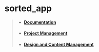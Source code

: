 # sorted_app

> * #### [Documentation](https://docs.google.com/document/d/1pMrb65X-tcjrCQsrEs5ayG97EjKZ2YLuWMSIbiUNYT0/ "Sorted Documentation")
> * #### [Project Management](https://trello.com/b/22uR3teC/development-board "Development board")
> * #### [Design and Content Management](https://trello.com/b/qzmUTY9v/content-design "D and C board")

